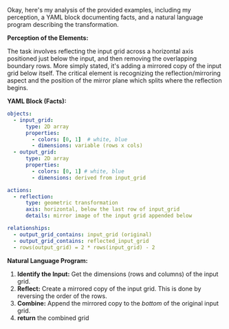 Okay, here's my analysis of the provided examples, including my perception, a YAML block documenting facts, and a natural language program describing the transformation.

**Perception of the Elements:**

The task involves reflecting the input grid across a horizontal axis positioned just below the input, and then removing the overlapping boundary rows. More simply stated, it's adding a mirrored copy of the input grid below itself. The critical element is recognizing the reflection/mirroring aspect and the position of the mirror plane which splits where the reflection begins.

**YAML Block (Facts):**


```yaml
objects:
  - input_grid:
      type: 2D array
      properties:
        - colors: [0, 1]  # white, blue
        - dimensions: variable (rows x cols)
  - output_grid:
      type: 2D array
      properties:
        - colors: [0, 1] # white, blue
        - dimensions: derived from input_grid

actions:
  - reflection:
      type: geometric transformation
      axis: horizontal, below the last row of input_grid
      details: mirror image of the input grid appended below

relationships:
  - output_grid_contains: input_grid (original)
  - output_grid_contains: reflected_input_grid
  - rows(output_grid) = 2 * rows(input_grid) - 2

```


**Natural Language Program:**

1.  **Identify the Input:** Get the dimensions (rows and columns) of the input grid.
2.  **Reflect:** Create a mirrored copy of the input grid. This is done by reversing the order of the rows.
3.  **Combine:** Append the mirrored copy to the *bottom* of the original input grid.
4. **return** the combined grid

